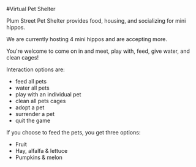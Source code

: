 #Virtual Pet Shelter

Plum Street Pet Shelter provides food, housing, and socializing for mini hippos.

We are currently hosting 4 mini hippos and are accepting more.

You're welcome to come on in and meet, play with, feed, give water, and clean cages!

Interaction options are:
- feed all pets
- water all pets
- play with an individual pet
- clean all pets cages
- adopt a pet
- surrender a pet
- quit the game

If you choose to feed the pets, you get three options:
- Fruit
- Hay, alfalfa & lettuce
- Pumpkins & melon